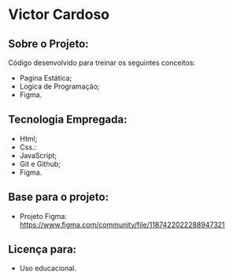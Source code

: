 # Victor Cardoso

## Sobre o Projeto:

Código desenvolvido para treinar os seguintes conceitos: 
- Pagina Estática;
- Logica de Programação;
- Figma.

## Tecnologia Empregada:

- Html;
- Css.:
- JavaScript;
- Git e Github;
- Figma.

## Base para o projeto:

- Projeto Figma: https://www.figma.com/community/file/1187422022288947321

## Licença para:

- Uso educacional.

